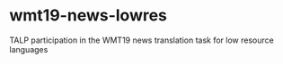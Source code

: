 # wmt19-news-lowres
TALP participation in the WMT19 news translation task for low resource languages
